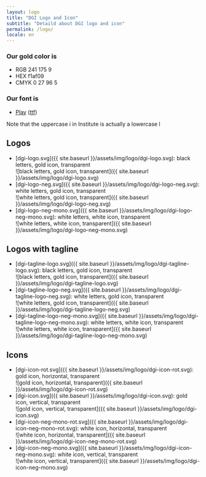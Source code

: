 ```yaml
---
layout: logo
title: "DGI Logo and Icon"
subtitle: "Detaild about DGI logo and icon"
permalink: /logo/
locale: en
---
```


### Our gold color is

* RGB 241 175 9
* HEX f1af09  
* CMYK 0 27 96 5

### Our font is

* [Play](https://fonts.google.com/specimen/Play) ([ttf](https://github.com/google/fonts/tree/master/ofl/play))

Note that the uppercase i in Institute is actually a lowercase l

## Logos

* [dgi-logo.svg]({{ site.baseurl }}/assets/img/logo/dgi-logo.svg): black letters, gold icon, transparent  
  ![black letters, gold icon, transparent]({{ site.baseurl }}/assets/img/logo/dgi-logo.svg)
* [dgi-logo-neg.svg]({{ site.baseurl }}/assets/img/logo/dgi-logo-neg.svg): white letters, gold icon, transparent  
  ![white letters, gold icon, transparent]({{ site.baseurl }}/assets/img/logo/dgi-logo-neg.svg)
* [dgi-logo-neg-mono.svg]({{ site.baseurl }}/assets/img/logo/dgi-logo-neg-mono.svg): white letters, white icon, transparent  
  ![white letters, white icon, transparent]({{ site.baseurl }}/assets/img/logo/dgi-logo-neg-mono.svg)

## Logos with tagline

* [dgi-tagline-logo.svg]({{ site.baseurl }}/assets/img/logo/dgi-tagline-logo.svg): black letters, gold icon, transparent  
  ![black letters, gold icon, transparent]({{ site.baseurl }}/assets/img/logo/dgi-tagline-logo.svg)
* [dgi-tagline-logo-neg.svg]({{ site.baseurl }}/assets/img/logo/dgi-tagline-logo-neg.svg): white letters, gold icon, transparent  
  ![white letters, gold icon, transparent]({{ site.baseurl }}/assets/img/logo/dgi-tagline-logo-neg.svg)
* [dgi-tagline-logo-neg-mono.svg]({{ site.baseurl }}/assets/img/logo/dgi-tagline-logo-neg-mono.svg): white letters, white icon, transparent  
  ![white letters, white icon, transparent]({{ site.baseurl }}/assets/img/logo/dgi-tagline-logo-neg-mono.svg)

## Icons

* [dgi-icon-rot.svg]({{ site.baseurl }}/assets/img/logo/dgi-icon-rot.svg): gold icon, horizontal, transparent  
  ![gold icon, horizontal, transparent]({{ site.baseurl }}/assets/img/logo/dgi-icon-rot.svg)
* [dgi-icon.svg]({{ site.baseurl }}/assets/img/logo/dgi-icon.svg): gold icon, vertical, transparent  
  ![gold icon, vertical, transparent]({{ site.baseurl }}/assets/img/logo/dgi-icon.svg)
* [dgi-icon-neg-mono-rot.svg]({{ site.baseurl }}/assets/img/logo/dgi-icon-neg-mono-rot.svg): white icon, horizontal, transparent  
  ![white icon, horizontal, transparent]({{ site.baseurl }}/assets/img/logo/dgi-icon-neg-mono-rot.svg)
* [dgi-icon-neg-mono.svg]({{ site.baseurl }}/assets/img/logo/dgi-icon-neg-mono.svg): white icon, vertical, transparent  
  ![white icon, vertical, transparent]({{ site.baseurl }}/assets/img/logo/dgi-icon-neg-mono.svg)
